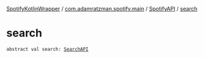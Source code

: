 [SpotifyKotlinWrapper](../../index.md) / [com.adamratzman.spotify.main](../index.md) / [SpotifyAPI](index.md) / [search](./search.md)

# search

`abstract val search: `[`SearchAPI`](../../com.adamratzman.spotify.endpoints.public/-search-a-p-i/index.md)